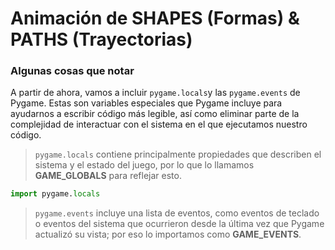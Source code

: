 # Animación de SHAPES (Formas) & PATHS (Trayectorias)

### Algunas cosas que notar
A partir de ahora, vamos a incluir `pygame.locals`y las `pygame.events` de Pygame. 
Estas son variables especiales que Pygame incluye para ayudarnos a escribir código más legible, así como eliminar parte de la complejidad de interactuar con el sistema en el que ejecutamos nuestro código.

>`pygame.locals` contiene principalmente propiedades que describen el sistema y el estado del juego, por lo que lo llamamos **GAME_GLOBALS** para reflejar esto.
```python
import pygame.locals
```
> 
>`pygame.events` incluye una lista de eventos, como eventos de teclado o eventos del sistema que ocurrieron desde la última vez que Pygame actualizó su vista; por eso lo importamos como **GAME_EVENTS**.
<!--stackedit_data:
eyJoaXN0b3J5IjpbNjUxNDYxMDE4LDE4MjgyNjc1ODYsMTkzNj
MzMzUyOV19
-->